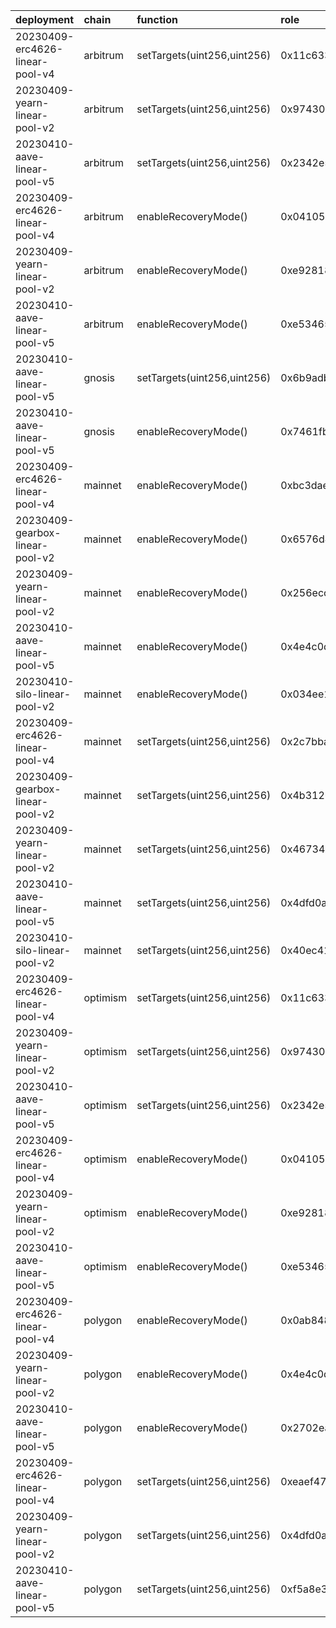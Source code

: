 | deployment                      | chain    | function                    | role                                                               | caller              | caller_address                             |
|:--------------------------------|:---------|:----------------------------|:-------------------------------------------------------------------|:--------------------|:-------------------------------------------|
| 20230409-erc4626-linear-pool-v4 | arbitrum | setTargets(uint256,uint256) | 0x11c6339e89e16488a1313c9f7051a3490329dc37abba0d7977c55cd5222a178e | multisigs/lm        | 0xc38c5f97B34E175FFd35407fc91a937300E33860 |
| 20230409-yearn-linear-pool-v2   | arbitrum | setTargets(uint256,uint256) | 0x974302a1bc71ef8302d15789d6b2a06a3415d4387cce71f03fe386e816539c3a | multisigs/lm        | 0xc38c5f97B34E175FFd35407fc91a937300E33860 |
| 20230410-aave-linear-pool-v5    | arbitrum | setTargets(uint256,uint256) | 0x2342e50fb8143fdbef50d38a2b88596172ad4e0c57a39fdbf27bc56c02d3bba3 | multisigs/lm        | 0xc38c5f97B34E175FFd35407fc91a937300E33860 |
| 20230409-erc4626-linear-pool-v4 | arbitrum | enableRecoveryMode()        | 0x04105ccf7d08e1e33d81a35a5ced3da44c613e81d864b1e22b1f3d54c5c37c8b | multisigs/emergency | 0xf404C5a0c02397f0908A3524fc5eb84e68Bbe60D |
| 20230409-yearn-linear-pool-v2   | arbitrum | enableRecoveryMode()        | 0xe92818032e649cabfbbf9828641b240d0c8a4ac9437a937f8e99c6b9f92d0fb8 | multisigs/emergency | 0xf404C5a0c02397f0908A3524fc5eb84e68Bbe60D |
| 20230410-aave-linear-pool-v5    | arbitrum | enableRecoveryMode()        | 0xe5346592e9128cab4378e32315f1836824e56d46f901b9e6bafa554e72c9585a | multisigs/emergency | 0xf404C5a0c02397f0908A3524fc5eb84e68Bbe60D |
| 20230410-aave-linear-pool-v5    | gnosis   | setTargets(uint256,uint256) | 0x6b9adb82c7dca579c077378378d6545465281a86df1446c72ddf4c888f40e0b0 | multisigs/lm        | 0x14969B55a675d13a1700F71A37511bc22D90155a |
| 20230410-aave-linear-pool-v5    | gnosis   | enableRecoveryMode()        | 0x7461fb1ee70d064228f527e7d349d2429d9abb1a2ec29524519c9dd586f8f3c6 | multisigs/emergency | 0xd6110A7756080a4e3BCF4e7EBBCA8E8aDFBC9962 |
| 20230409-erc4626-linear-pool-v4 | mainnet  | enableRecoveryMode()        | 0xbc3dae38c30f2686b160e7154a2d649e84222b9f9de4e3347380cd82f23771ad | multisigs/emergency | 0xA29F61256e948F3FB707b4b3B138C5cCb9EF9888 |
| 20230409-gearbox-linear-pool-v2 | mainnet  | enableRecoveryMode()        | 0x6576d422b86632e2199a13b9ed43bb27cfa9a1e2f521809e4a9efaa1853c5c1c | multisigs/emergency | 0xA29F61256e948F3FB707b4b3B138C5cCb9EF9888 |
| 20230409-yearn-linear-pool-v2   | mainnet  | enableRecoveryMode()        | 0x256eccbca05f769e9349017e92e50ee5d1801d9afbbaf9f6986f61d8ccfb6cb0 | multisigs/emergency | 0xA29F61256e948F3FB707b4b3B138C5cCb9EF9888 |
| 20230410-aave-linear-pool-v5    | mainnet  | enableRecoveryMode()        | 0x4e4c0dff3668c7cab151f99058e4bb3470cdb320ea5c7584fdf29c1bef04a196 | multisigs/emergency | 0xA29F61256e948F3FB707b4b3B138C5cCb9EF9888 |
| 20230410-silo-linear-pool-v2    | mainnet  | enableRecoveryMode()        | 0x034ee1ea95f848440061786bb02a338bc9a003951046d1386ab163bf1fb70192 | multisigs/emergency | 0xA29F61256e948F3FB707b4b3B138C5cCb9EF9888 |
| 20230409-erc4626-linear-pool-v4 | mainnet  | setTargets(uint256,uint256) | 0x2c7bba59983418a55126cdd07a69d73a710ec5fa3366f5b12c369de97d43492e | multisigs/lm        | 0xc38c5f97B34E175FFd35407fc91a937300E33860 |
| 20230409-gearbox-linear-pool-v2 | mainnet  | setTargets(uint256,uint256) | 0x4b312672200c08d2c4cf1f7d13db3ff0e024832e23c8b2de5c0b1f6e63cb29ca | multisigs/lm        | 0xc38c5f97B34E175FFd35407fc91a937300E33860 |
| 20230409-yearn-linear-pool-v2   | mainnet  | setTargets(uint256,uint256) | 0x4673448eaa2b93f1384adf0af721394d754d2bd69f9d18a3f01ba7f4ea6f500c | multisigs/lm        | 0xc38c5f97B34E175FFd35407fc91a937300E33860 |
| 20230410-aave-linear-pool-v5    | mainnet  | setTargets(uint256,uint256) | 0x4dfd0a62feee8bdacf3d08393f0afa366dfb2d19ae771c9f9d206ccbe5d45202 | multisigs/lm        | 0xc38c5f97B34E175FFd35407fc91a937300E33860 |
| 20230410-silo-linear-pool-v2    | mainnet  | setTargets(uint256,uint256) | 0x40ec418a16c99e189ca5a9d18950f34ffeb1ff1cc484566f9b178c59f304bf31 | multisigs/lm        | 0xc38c5f97B34E175FFd35407fc91a937300E33860 |
| 20230409-erc4626-linear-pool-v4 | optimism | setTargets(uint256,uint256) | 0x11c6339e89e16488a1313c9f7051a3490329dc37abba0d7977c55cd5222a178e | multisigs/lm        | 0x09Df1626110803C7b3b07085Ef1E053494155089 |
| 20230409-yearn-linear-pool-v2   | optimism | setTargets(uint256,uint256) | 0x974302a1bc71ef8302d15789d6b2a06a3415d4387cce71f03fe386e816539c3a | multisigs/lm        | 0x09Df1626110803C7b3b07085Ef1E053494155089 |
| 20230410-aave-linear-pool-v5    | optimism | setTargets(uint256,uint256) | 0x2342e50fb8143fdbef50d38a2b88596172ad4e0c57a39fdbf27bc56c02d3bba3 | multisigs/lm        | 0x09Df1626110803C7b3b07085Ef1E053494155089 |
| 20230409-erc4626-linear-pool-v4 | optimism | enableRecoveryMode()        | 0x04105ccf7d08e1e33d81a35a5ced3da44c613e81d864b1e22b1f3d54c5c37c8b | multisigs/emergency | 0xd4c87b33afcE39F1E3F4aF1ce8fFFF7241d9128B |
| 20230409-yearn-linear-pool-v2   | optimism | enableRecoveryMode()        | 0xe92818032e649cabfbbf9828641b240d0c8a4ac9437a937f8e99c6b9f92d0fb8 | multisigs/emergency | 0xd4c87b33afcE39F1E3F4aF1ce8fFFF7241d9128B |
| 20230410-aave-linear-pool-v5    | optimism | enableRecoveryMode()        | 0xe5346592e9128cab4378e32315f1836824e56d46f901b9e6bafa554e72c9585a | multisigs/emergency | 0xd4c87b33afcE39F1E3F4aF1ce8fFFF7241d9128B |
| 20230409-erc4626-linear-pool-v4 | polygon  | enableRecoveryMode()        | 0x0ab8486492d2c210b3e25cbe0edc6da056cb86a87d97e1505c437891d0feeb8a | multisigs/emergency | 0x3c58668054c299bE836a0bBB028Bee3aD4724846 |
| 20230409-yearn-linear-pool-v2   | polygon  | enableRecoveryMode()        | 0x4e4c0dff3668c7cab151f99058e4bb3470cdb320ea5c7584fdf29c1bef04a196 | multisigs/emergency | 0x3c58668054c299bE836a0bBB028Bee3aD4724846 |
| 20230410-aave-linear-pool-v5    | polygon  | enableRecoveryMode()        | 0x2702eaf4dd3129a963b411073e79e54b4810837c737bfa553cf21c7628be4564 | multisigs/emergency | 0x3c58668054c299bE836a0bBB028Bee3aD4724846 |
| 20230409-erc4626-linear-pool-v4 | polygon  | setTargets(uint256,uint256) | 0xeaef47449a416a9bfb2deedb72095ad8e87e585b1673098647a2d5afba27843b | multisigs/lm        | 0xc38c5f97B34E175FFd35407fc91a937300E33860 |
| 20230409-yearn-linear-pool-v2   | polygon  | setTargets(uint256,uint256) | 0x4dfd0a62feee8bdacf3d08393f0afa366dfb2d19ae771c9f9d206ccbe5d45202 | multisigs/lm        | 0xc38c5f97B34E175FFd35407fc91a937300E33860 |
| 20230410-aave-linear-pool-v5    | polygon  | setTargets(uint256,uint256) | 0xf5a8e359029ddcb834519348eb7904a82bab363d7e75f3de00bbee8e0b94ea44 | multisigs/lm        | 0xc38c5f97B34E175FFd35407fc91a937300E33860 |